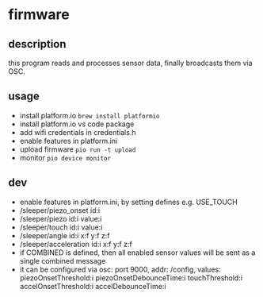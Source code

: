 # firmware

## description
this program reads and processes sensor data, finally broadcasts them via OSC.

## usage
* install platform.io `brew install platformio`
* install platform.io vs code package
* add wifi credentials in credentials.h
* enable features in platform.ini
* upload firmware `pio run -t upload`
* monitor `pio device monitor`

## dev
* enable features in platform.ini, by setting defines e.g. USE_TOUCH
* /sleeper/piezo_onset id:i
* /sleeper/piezo id:i value:i
* /sleeper/touch id:i value:i
* /sleeper/angle id:i x:f y:f z:f
* /sleeper/acceleration id:i x:f y:f z:f
* if COMBINED is defined, then all enabled sensor values will be sent as a single combined message
* it can be configured via osc: port 9000, addr: /config, values: piezoOnsetThreshold:i piezoOnsetDebounceTime:i touchThreshold:i accelOnsetThreshold:i accelDebounceTime:i